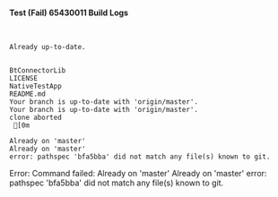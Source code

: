 #### Test (Fail) 65430011 Build Logs


```


```

```
Already up-to-date.


```

```
BtConnectorLib
LICENSE
NativeTestApp
README.md
Your branch is up-to-date with 'origin/master'.
Your branch is up-to-date with 'origin/master'.
clone aborted
 [0m

Already on 'master'
Already on 'master'
error: pathspec 'bfa5bba' did not match any file(s) known to git.

```

Error: Command failed: Already on 'master'
Already on 'master'
error: pathspec 'bfa5bba' did not match any file(s) known to git.
